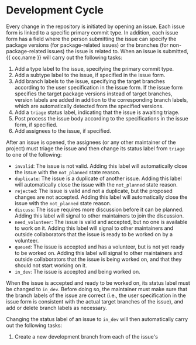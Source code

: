 # Development Cycle

Every change in the repository is initiated by opening an issue.
Each issue form is linked to a specific primary commit type.
In addition, each issue form has a field where the person submitting the issue can specify
the package versions (for package-related issues) or the branches (for non-package-related issues)
the issue is related to.
When an issue is submitted, {{ ccc.name }} will carry out the following tasks:
1. Add a type label to the issue, specifying the primary commit type.
2. Add a subtype label to the issue, if specified in the issue form.
3. Add branch labels to the issue, specifying the target branches according to the user specification
   in the issue form. If the issue form specifies the target package versions instead of target branches,
   version labels are added in addition to the corresponding branch labels,
   which are automatically detected from the specified versions.
4. Add a `triage` status label, indicating that the issue is awaiting triage.
5. Post process the issue body according to the specifications in the issue form, if specified.
6. Add assignees to the issue, if specified.

After an issue is opened, the assignees (or any other maintainer of the project) must triage the issue
and then change its status label from `triage` to one of the following:
- `invalid`: The issue is not valid. Adding this label will automatically close the issue with
  the `not_planned` state reason.
- `duplicate`: The issue is a duplicate of another issue. Adding this label will automatically close
  the issue with the `not_planned` state reason.
- `rejected`: The issue is valid and not a duplicate, but the proposed changes are not accepted.
  Adding this label will automatically close the issue with the `not_planned` state reason.
- `discuss`: The issue requires more discussion before it can be planned.
  Adding this label will signal to other maintainers to join the discussion.
- `need_volunteer`: The issue is valid and accepted, but no one is available to work on it.
  Adding this label will signal to other maintainers and outside collaborators that the issue is ready
  to be worked on by a volunteer.
- `queued`: The issue is accepted and has a volunteer, but is not yet ready to be worked on.
  Adding this label will signal to other maintainers and outside collaborators that the issue is being
  worked on, and that they should not start working on it.
- `in_dev`: The issue is accepted and being worked on.

When the issue is accepted and ready to be worked on, its status label must be changed to `in_dev`.
Before doing so, the maintainer must make sure that the branch labels of the issue are correct (i.e.,
the user specification in the issue form is consistent with the actual target branches of the issue),
and add or delete branch labels as necessary.

Changing the status label of an issue to `in_dev` will then automatically carry out the following tasks:
1. Create a new development branch from each of the issue's
